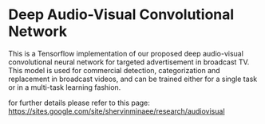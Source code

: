 # Deep Audio-Visual Convolutional Network

This is a Tensorflow implementation of our proposed deep audio-visual convolutional neural network for targeted advertisement in broadcast TV.
This model is used for commercial detection, categorization and replacement in broadcast videos, and can be trained either for a single task or in a multi-task learning fashion.

for further details please refer to this page: https://sites.google.com/site/shervinminaee/research/audiovisual

